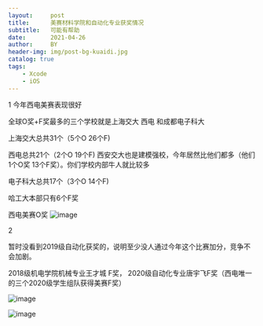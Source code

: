 ```yaml
---
layout:     post
title:      美赛材料学院和自动化专业获奖情况
subtitle:   可能有帮助
date:       2021-04-26
author:     BY
header-img: img/post-bg-kuaidi.jpg
catalog: true
tags:
    - Xcode
    - iOS
---
```

1 
今年西电美赛表现很好

全球O奖+F奖最多的三个学校就是上海交大  西电 和成都电子科大


上海交大总共31个（5个O 26个F)

西电总共21个（2个O 19个F) 西安交大也是建模强校，今年居然比他们都多（他们1个O奖 13个F奖）。你们学校内部牛人就比较多

电子科大总共17个（3个O 14个F)     

哈工大本部只有6个F奖


西电美赛O奖 
![image](https://user-images.githubusercontent.com/24884878/115968055-671bf780-a568-11eb-9a90-aedc48e644a9.png)


2 

暂时没看到2019级自动化获奖的，说明至少没人通过今年这个比赛加分，竞争不会加剧。

2018级机电学院机械专业王才城 F奖， 2020级自动化专业唐宇飞F奖（西电唯一的三个2020级学生组队获得美赛F奖）

![image](https://user-images.githubusercontent.com/24884878/115967953-ee1ca000-a567-11eb-85c8-9cb2a4eb1e22.png)

![image](https://user-images.githubusercontent.com/24884878/115968017-2cb25a80-a568-11eb-92d3-bd51795990b2.png)


